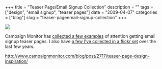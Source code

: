 +++
title = "Teaser Page/Email Signup Collection"
description = ""
tags = ["design", "email signup", "teaser pages"]
date = "2009-04-07"
categories = ["blog"]
slug = "teaser-pageemail-signup-collection"
+++



  <div class="notebook-screenshot"><a href="http://www.campaignmonitor.com/blog/post/2717/teaser-page-design-inspiration/"><img id='bluga-thumbnail-1556' class='bluga-thumbnail large' src='http://media.konigi.com/bluga/
wt49db81005e759.jpg'/></a></div><p>Campaign Monitor has <a href="http://www.campaignmonitor.com/blog/post/2717/teaser-page-design-inspiration/">collected a few examples</a> of attention getting email signup teaser pages. I also have <a href="http://www.flickr.com/photos/jibbajabba/sets/72157600418894165/">a few I've collected in a flickr set</a> over the last few years.</p>
    
  <a href="http://www.campaignmonitor.com/blog/post/2717/teaser-page-design-inspiration/">http://www.campaignmonitor.com/blog/post/2717/teaser-page-design-inspiration/</a>
